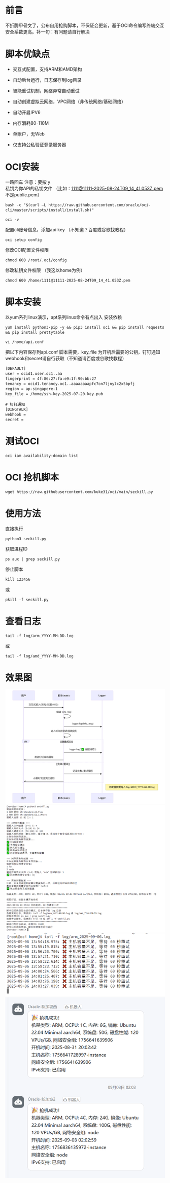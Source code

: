 # 前言
不折腾甲骨文了，公布自用抢购脚本，不保证会更新，基于OCI命令编写终端交互安全系数更高。补一句：有问题请自行解决
# 脚本优缺点
- 交互式配置，支持ARM和AMD架构
- 自动后台运行，日志保存到log目录
- 智能重试机制，网络异常自动重试
- 自动创建虚拟云网络，VPC网络（非传统网络/基础网络）
- 自动开启IPV6
- 内存消耗80-110M

- 单账户，无Web
- 仅支持公私验证登录服务器
# OCI安装
一路回车 注意：要按 y <br>私钥为你API的私钥文件 （比如：1111@11111-2025-08-24T09_14_41.053Z.pem  不是public.pem）
```
bash -c "$(curl –L https://raw.githubusercontent.com/oracle/oci-cli/master/scripts/install/install.sh)"
```
```
oci -v
```
配置cli账号信息，添加api key （不知道？百度或谷歌找教程）
```
oci setup config
```
修改OCI配置文件权限
```
chmod 600 /root/.oci/config
```
修改私钥文件权限 （我这以home为例）
```
chmod 600 /home/1111@11111-2025-08-24T09_14_41.053Z.pem
```
# 脚本安装
以yum系列linux演示，apt系列linux命令有点出入 安装依赖
```
yum install python3-pip -y && pip3 install oci && pip install requests && pip install prettytable
```
```
vi /home/api.conf
```
把以下内容保存到api.conf 脚本需要，key_file 为开机后需要的公钥，钉钉通知 webhook和secret请自行获取（不知道请百度或谷歌找教程）
```
[DEFAULT]
user = ocid1.user.oc1..aa
fingerprint = 4f:86:27:fa:e9:1f:90:bb:27
tenancy = ocid1.tenancy.oc1..aaaaaaaapfc7on7ljnylc2x5bpfj
region = ap-singapore-1
key_file = /home/ssh-key-2025-07-20.key.pub

# 钉钉通知
[DINGTALK]
webhook =
secret =
```
# 测试OCI
```
oci iam availability-domain list
```
# OCI 抢机脚本
```
wget https://raw.githubusercontent.com/kuke31/oci/main/seckill.py
```
# 使用方法
直接执行
```
python3 seckill.py
```
获取进程ID
```
ps aux | grep seckill.py
```
停止脚本
```
kill 123456 
```
或
```
pkill -f seckill.py
```
# 查看日志
```
tail -f log/arm_YYYY-MM-DD.log
```
或
```
tail -f log/amd_YYYY-MM-DD.log
```
# 效果图
![Design](https://github.com/kuke31/oci/blob/35ab8cfdd7dd804de71e3482474fa0b78977434e/img/2bc95c.png)
![ARM](https://github.com/kuke31/oci/blob/09611fc1d708503b9e205890cad526338f8fb2c9/img/a9abef3d-192c-49de-abb2-3b3b17680ef4.png)
![log](https://github.com/kuke31/oci/blob/de2242a21722ac21d3fa7dc1457589ba943fcbc9/img/7e791ddc-0568-4fb1-bf64-191fa106d3ef.png)
![open](https://github.com/kuke31/oci/blob/5c2378a12aaba7c4671604311a25141377e100c5/img/69ddcfc6-f5c5-4e2e-b05d-c3aea8597e3a.png)
